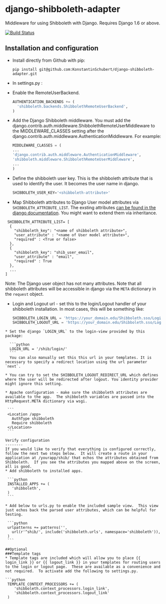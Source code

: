django-shibboleth-adapter
============================

Middleware for using Shibboleth with Django.  Requires Django 1.6 or above.

[![Build Status](https://travis-ci.org/KonstantinSchubert/django-shibboleth-adapter.svg)](https://travis-ci.org/KonstantinSchubert/django-shibboleth-adapter)

Installation and configuration
------
 * Install directly from Github with pip:

   ```
   pip install git@github.com:KonstantinSchubert/django-shibboleth-adapter.git

   ```

 * In settings.py :

  * Enable the RemoteUserBackend.
  
    ```python
    AUTHENTICATION_BACKENDS += (
      'shibboleth.backends.ShibbolethRemoteUserBackend',
    )
    ```
  * Add the Django Shibboleth middleware.
    You must add the django.contrib.auth.middleware.ShibbolethRemoteUserMiddleware to the MIDDLEWARE_CLASSES setting after the django.contrib.auth.middleware.AuthenticationMiddleware.
    For example:
    ```python
    MIDDLEWARE_CLASSES = (
    ...
    'django.contrib.auth.middleware.AuthenticationMiddleware',
    'shibboleth.middleware.ShibbolethRemoteUserMiddleware',
    ...
    )
    ```

  * Define the shibboleth user key. This is the shibboleth attribute that is used to identify the user. It becomes the user name in django.
    ```python
    SHIBBOLETH_USER_KEY='<shibboleth-attribute>'
    ```
	
  * Map Shibboleth attributes to Django User model attributes via `SHIBBOLETH_ATTRIBUTE_LIST`. The exsting attributes [can be found in the django documentation](https://docs.djangoproject.com/en/1.7/ref/contrib/auth/#user). You might want to extend them via inheritance. 

  ```
   SHIBBOLETH_ATTRIBUTE_LIST= [
    {
      "shibboleth_key": "<name of shibboleth attribute>",
      "user_attribute" : "<name of User model attribute>",
      "required" : <True or false>
    },
    {
      "shibboleth_key": "shib_user_email",
      "user_attribute" : "email",
      "required" : True
    },
    ...
  ]
  ```

  Note: The Django user object has not many attributes. Note that all shibboleth attributes will be accessible in django via  the `META` dictionary in the `request` object. 

  * Login and Logout url - set this to the login/Logout handler of your shibboleth installation. 
    In most cases, this will be something like:

    ```python
    SHIBBOLETH_LOGIN_URL = 'https://your_domain.edu/Shibboleth.sso/Login'
    SHIBBOLETH_LOGOUT_URL = 'https://your_domain.edu/Shibboleth.sso/Logout'
   ```
  * Set the django `LOGIN_URL` to the login-view provided by this package:
   
     ```python
     LOGIN_URL = '/shib/login/'
     ```
     You can also manually set this this url in your templates. It is necessary to specify a redirect location using the url parameter `next`.

  * You can try to set the SHIBBOLETH_LOGOUT_REDIRECT_URL which defines where the user will be redirected after logout. You identity provider might ignore this setting.

 * Apache configuration - make sure the shibboleth attributes are available to the app.  The shibboleth variables are passed into the HttpRequest.META dictionary via wsgi.

    ```
    <Location /app>
      AuthType shibboleth
      Require shibboleth
    </Location>
    ```

Verify configuration
--------
If you would like to verify that everything is configured correctly, follow the next two steps below.  It will create a route in your application at /yourapp/shib/ that echos the attributes obtained from Shibboleth.  If you see the attributes you mapped above on the screen, all is good.  
 * Add shibboleth to installed apps.

    ```python
    INSTALLED_APPS += (
      'shibboleth',
    )
    ```

 * Add below to urls.py to enable the included sample view.  This view just echos back the parsed user attributes, which can be helpful for testing.

    ```python
    urlpatterns += patterns('',
      url(r'^shib/', include('shibboleth.urls', namespace='shibboleth')),
    )
    ```

##Optional
###Template tags
 * Template tags are included which will allow you to place {{ login_link }} or {{ logout_link }} in your templates for routing users to the login or logout page.  These are available as a convenience and not required.  To activate add the following to settings.py.

   ```python
    TEMPLATE_CONTEXT_PROCESSORS += (
       'shibboleth.context_processors.login_link',
       'shibboleth.context_processors.logout_link'
    )
   ```


